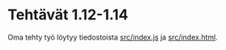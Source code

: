 # Tehtävät 1.12-1.14
Oma tehty työ löytyy tiedostoista [src/index.js](src/index.js) ja [src/index.html](src/index.js).
